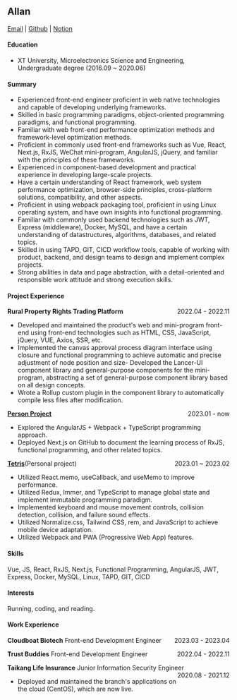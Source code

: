 ## Allan
[Email](lostwind233@outlook.com) | [Github](https://jiangfan233.github.io/rxjs-way/) | [Notion](https://boiling-truffle-5db.notion.site/interview-98afc8fc8b2c491ba62ed16258f99ca0)

#### Education
- XT University, Microelectronics Science and Engineering, Undergraduate degree (2016.09 ~ 2020.06)

#### Summary
- Experienced front-end engineer proficient in web native technologies and capable of developing underlying frameworks.
- Skilled in basic programming paradigms, object-oriented programming paradigms, and functional programming.
- Familiar with web front-end performance optimization methods and framework-level optimization methods.
- Proficient in commonly used front-end frameworks such as Vue, React, Next.js, RxJS, WeChat mini-program, AngularJS, jQuery, and familiar with the principles of these frameworks.
- Experienced in component-based development and practical experience in developing large-scale projects.
- Have a certain understanding of React framework, web system performance optimization, browser-side principles, cross-platform solutions, compatibility, and other aspects.
- Proficient in using webpack packaging tool, proficient in using Linux operating system, and have own insights into functional programming.
- Familiar with commonly used backend technologies such as JWT, Express (middleware), Docker, MySQL, and have a certain understanding of datastructures, algorithms, databases, and related topics.
- Skilled in using TAPD, GIT, CICD workflow tools, capable of working with product, backend, and design teams to design and implement complex projects.
- Strong abilities in data and page abstraction, with a detail-oriented and responsible work attitude and strong execution skills.

#### Project Experience
**Rural Property Rights Trading Platform** <span style="float: right;">2022.04 - 2022.11</span>
- Developed and maintained the product's web and mini-program front-end using front-end technologies such as HTML, CSS, JavaScript, jQuery, VUE, Axios, SSR, etc.
- Implemented the canvas approval process diagram interface using closure and functional programming to achieve automatic and precise adjustment of node position and size- Developed the Lancer-UI component library and general-purpose components for the mini-program, abstracting a set of general-purpose component library based on all design concepts.
- Wrote a Rollup custom plugin in the component library to automatically compile less files after modification.

**[Person Project](https://github.com/jiangfan233)**  <span style="float: right;">2023.01 - now</span>
- Explored the AngularJS + Webpack + TypeScript programming approach.
- Deployed Next.js on GitHub to document the learning process of RxJS, functional programming, and other related topics.

**[Tetris](https://jiangfan233.github.io/tetris/)**(Personal project)<span style="float: right;">2023.01 ~ 2023.02</span>
- Utilized React.memo, useCallback, and useMemo to improve performance.
- Utilized Redux, Immer, and TypeScript to manage global state and implement immutable programming paradigm.
- Implemented keyboard and mouse movement controls, collision detection, collision, and failure sound effects.
- Utilized Normalize.css, Tailwind CSS, rem, and JavaScript to achieve mobile device adaptation.
- Utilized Webpack and PWA (Progressive Web App) features.

#### Skills
Vue, JS, React, RxJS, Next.js, Functional Programming, AngularJS, JWT, Express, Docker, MySQL, Linux, TAPD, GIT, CICD

#### Interests
Running, coding, and reading.

#### Work Experience
**Cloudboat Biotech**
Front-end Development Engineer<span style="float:right;">2023.03 - 2023.04</span>

**Trust Buddies**
Front-end Development Engineer
<span style="float:right;">2022.04 - 2022.11</span>

**Taikang Life Insurance**
Junior Information Security Engineer
<span style="float:right;">2020.08 - 2021.12</span>

- Deployed and maintained the branch's applications on the cloud (CentOS), which are now live.